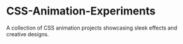 # CSS-Animation-Experiments
A collection of CSS animation projects showcasing sleek effects and creative designs.
